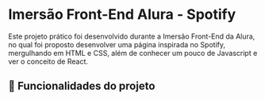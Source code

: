 <h1> Imersão Front-End Alura - Spotify </h1>

Este projeto prático foi desenvolvido durante a Imersão Front-End da Alura, no qual foi proposto desenvolver uma página inspirada no Spotify, mergulhando em HTML e CSS, além de conhecer um pouco de Javascript e ver o conceito de React.

## :hammer: Funcionalidades do projeto
